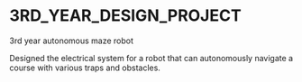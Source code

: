 # 3RD_YEAR_DESIGN_PROJECT
3rd year autonomous maze robot

Designed the electrical system for a robot that can autonomously navigate a course with various traps and obstacles.
